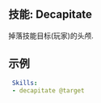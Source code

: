 技能: Decapitate
--------------------------

掉落技能目标(玩家)的头颅.

示例
--------

```yaml
 Skills:
 - decapitate @target
```